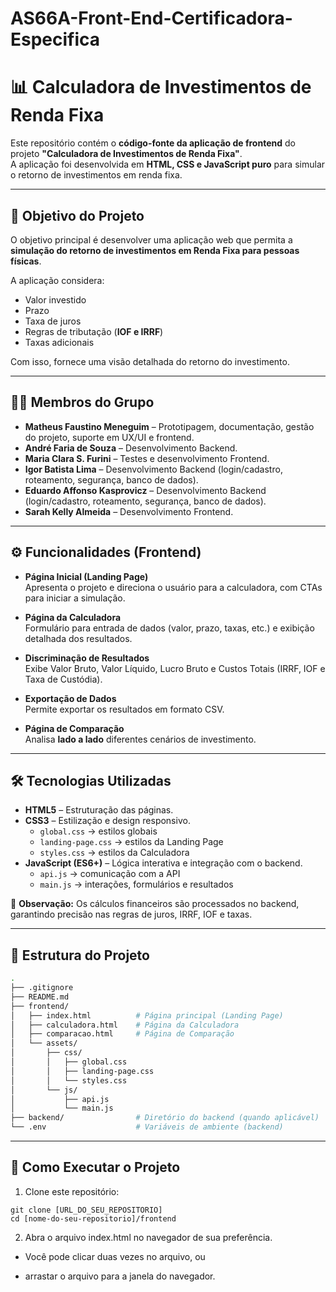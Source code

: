 # AS66A-Front-End-Certificadora-Especifica

# 📊 Calculadora de Investimentos de Renda Fixa

Este repositório contém o **código-fonte da aplicação de frontend** do projeto **"Calculadora de Investimentos de Renda Fixa"**.  
A aplicação foi desenvolvida em **HTML, CSS e JavaScript puro** para simular o retorno de investimentos em renda fixa.

---

## 🎯 Objetivo do Projeto

O objetivo principal é desenvolver uma aplicação web que permita a **simulação do retorno de investimentos em Renda Fixa para pessoas físicas**.  

A aplicação considera:  
* Valor investido  
* Prazo  
* Taxa de juros  
* Regras de tributação (**IOF e IRRF**)  
* Taxas adicionais  

Com isso, fornece uma visão detalhada do retorno do investimento.

---

## 👨‍💻 Membros do Grupo

* **Matheus Faustino Meneguim** – Prototipagem, documentação, gestão do projeto, suporte em UX/UI e frontend.  
* **André Faria de Souza** – Desenvolvimento Backend.  
* **Maria Clara S. Furini** – Testes e desenvolvimento Frontend.  
* **Igor Batista Lima** – Desenvolvimento Backend (login/cadastro, roteamento, segurança, banco de dados).  
* **Eduardo Affonso Kasprovicz** – Desenvolvimento Backend (login/cadastro, roteamento, segurança, banco de dados).  
* **Sarah Kelly Almeida** – Desenvolvimento Frontend.  

---

## ⚙️ Funcionalidades (Frontend)

* **Página Inicial (Landing Page)**  
  Apresenta o projeto e direciona o usuário para a calculadora, com CTAs para iniciar a simulação.  

* **Página da Calculadora**  
  Formulário para entrada de dados (valor, prazo, taxas, etc.) e exibição detalhada dos resultados.  

* **Discriminação de Resultados**  
  Exibe Valor Bruto, Valor Líquido, Lucro Bruto e Custos Totais (IRRF, IOF e Taxa de Custódia).  

* **Exportação de Dados**  
  Permite exportar os resultados em formato CSV.  

* **Página de Comparação**  
  Analisa **lado a lado** diferentes cenários de investimento.  

---

## 🛠️ Tecnologias Utilizadas

* **HTML5** – Estruturação das páginas.  
* **CSS3** – Estilização e design responsivo.  
  * `global.css` → estilos globais  
  * `landing-page.css` → estilos da Landing Page  
  * `styles.css` → estilos da Calculadora  
* **JavaScript (ES6+)** – Lógica interativa e integração com o backend.  
  * `api.js` → comunicação com a API  
  * `main.js` → interações, formulários e resultados  

🔎 **Observação:** Os cálculos financeiros são processados no backend, garantindo precisão nas regras de juros, IRRF, IOF e taxas.

---

## 📂 Estrutura do Projeto

```bash
.
├── .gitignore
├── README.md
├── frontend/
│   ├── index.html          # Página principal (Landing Page)
│   ├── calculadora.html    # Página da Calculadora
│   ├── comparacao.html     # Página de Comparação
│   └── assets/
│       ├── css/
│       │   ├── global.css
│       │   ├── landing-page.css
│       │   └── styles.css
│       └── js/
│           ├── api.js
│           └── main.js
├── backend/                # Diretório do backend (quando aplicável)
└── .env                    # Variáveis de ambiente (backend)
```
---
## 🚀 Como Executar o Projeto

1. Clone este repositório:
```
git clone [URL_DO_SEU_REPOSITORIO]
cd [nome-do-seu-repositorio]/frontend
```

2. Abra o arquivo index.html no navegador de sua preferência.

* Você pode clicar duas vezes no arquivo, ou

* arrastar o arquivo para a janela do navegador.
